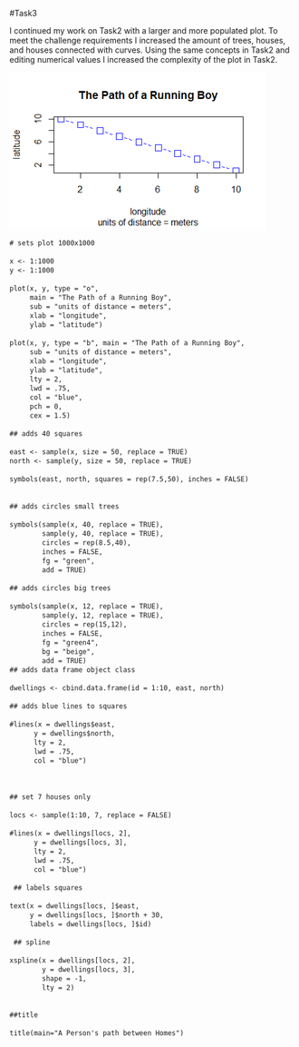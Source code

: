 #Task3


I continued my work on Task2 with a larger and more populated plot. To meet the challenge 
requirements I increased the amount of trees, houses, and houses connected with curves. 
Using the same concepts in Task2 and editing numerical values I increased the complexity
of the plot in Task2.

![](Basic_Running_Boy_Plot.png)

```
# sets plot 1000x1000

x <- 1:1000
y <- 1:1000

plot(x, y, type = "o", 
     main = "The Path of a Running Boy",
     sub = "units of distance = meters",
     xlab = "longitude", 
     ylab = "latitude")

plot(x, y, type = "b", main = "The Path of a Running Boy", 
     sub = "units of distance = meters", 
     xlab = "longitude", 
     ylab = "latitude",
     lty = 2,
     lwd = .75,
     col = "blue",
     pch = 0,
     cex = 1.5)

## adds 40 squares

east <- sample(x, size = 50, replace = TRUE)
north <- sample(y, size = 50, replace = TRUE)

symbols(east, north, squares = rep(7.5,50), inches = FALSE)


## adds circles small trees

symbols(sample(x, 40, replace = TRUE), 
        sample(y, 40, replace = TRUE), 
        circles = rep(8.5,40), 
        inches = FALSE,
        fg = "green",
        add = TRUE)

## adds circles big trees

symbols(sample(x, 12, replace = TRUE), 
        sample(y, 12, replace = TRUE), 
        circles = rep(15,12), 
        inches = FALSE,
        fg = "green4",
        bg = "beige",
        add = TRUE)
## adds data frame object class

dwellings <- cbind.data.frame(id = 1:10, east, north)

## adds blue lines to squares

#lines(x = dwellings$east,
      y = dwellings$north,
      lty = 2,
      lwd = .75,
      col = "blue")



## set 7 houses only

locs <- sample(1:10, 7, replace = FALSE)

#lines(x = dwellings[locs, 2],
      y = dwellings[locs, 3],
      lty = 2,
      lwd = .75,
      col = "blue")
      
 ## labels squares

text(x = dwellings[locs, ]$east, 
     y = dwellings[locs, ]$north + 30,
     labels = dwellings[locs, ]$id)
 
 ## spline

xspline(x = dwellings[locs, 2],
        y = dwellings[locs, 3],
        shape = -1,
        lty = 2)


##title

title(main="A Person's path between Homes")


```


